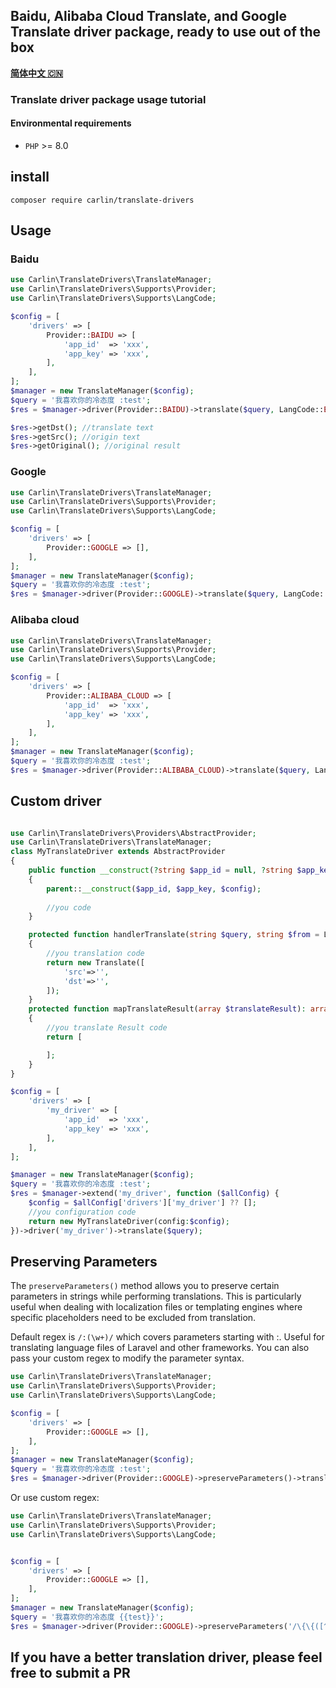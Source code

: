 ## Baidu, Alibaba Cloud Translate, and Google Translate driver package, ready to use out of the box

[**简体中文 🇨🇳**](README_cn.md)

### Translate driver package usage tutorial
#### Environmental requirements
- `PHP` >= 8.0

## install
```
composer require carlin/translate-drivers
```

## Usage
### Baidu

```php
use Carlin\TranslateDrivers\TranslateManager;
use Carlin\TranslateDrivers\Supports\Provider;
use Carlin\TranslateDrivers\Supports\LangCode;

$config = [
    'drivers' => [
        Provider::BAIDU => [
            'app_id'  => 'xxx',
            'app_key' => 'xxx',
        ],
    ],
];
$manager = new TranslateManager($config);
$query = '我喜欢你的冷态度 :test';
$res = $manager->driver(Provider::BAIDU)->translate($query, LangCode::EN);

$res->getDst(); //translate text
$res->getSrc(); //origin text
$res->getOriginal(); //original result
```


### Google

```php
use Carlin\TranslateDrivers\TranslateManager;
use Carlin\TranslateDrivers\Supports\Provider;
use Carlin\TranslateDrivers\Supports\LangCode;

$config = [
    'drivers' => [
        Provider::GOOGLE => [],
    ],
];
$manager = new TranslateManager($config);
$query = '我喜欢你的冷态度 :test';
$res = $manager->driver(Provider::GOOGLE)->translate($query, LangCode::EN);
```

### Alibaba cloud

```php
use Carlin\TranslateDrivers\TranslateManager;
use Carlin\TranslateDrivers\Supports\Provider;
use Carlin\TranslateDrivers\Supports\LangCode;

$config = [
    'drivers' => [
        Provider::ALIBABA_CLOUD => [
            'app_id'  => 'xxx',
            'app_key' => 'xxx',
        ],
    ],
];
$manager = new TranslateManager($config);
$query = '我喜欢你的冷态度 :test';
$res = $manager->driver(Provider::ALIBABA_CLOUD)->translate($query, LangCode::EN);
```

## Custom driver
```php

use Carlin\TranslateDrivers\Providers\AbstractProvider;
use Carlin\TranslateDrivers\TranslateManager;
class MyTranslateDriver extends AbstractProvider
{
    public function __construct(?string $app_id = null, ?string $app_key = null, array $config = [])
    {
        parent::__construct($app_id, $app_key, $config);
        
        //you code
    }

    protected function handlerTranslate(string $query, string $from = LangCode::Auto, string $to = LangCode::EN): Translate
    {
        //you translation code
        return new Translate([
            'src'=>'',
            'dst'=>'',
        ]);
    }
    protected function mapTranslateResult(array $translateResult): array
    {
        //you translate Result code
        return [

        ];
    }
}

$config = [
    'drivers' => [
        'my_driver' => [
            'app_id'  => 'xxx',
            'app_key' => 'xxx',
        ],
    ],
];

$manager = new TranslateManager($config);
$query = '我喜欢你的冷态度 :test';
$res = $manager->extend('my_driver', function ($allConfig) {
    $config = $allConfig['drivers']['my_driver'] ?? [];
    //you configuration code
    return new MyTranslateDriver(config:$config);
})->driver('my_driver')->translate($query);
```

## Preserving Parameters

The ```preserveParameters()``` method allows you to preserve certain parameters in strings while performing translations. This is particularly useful when dealing with localization files or templating engines where specific placeholders need to be excluded from translation.

Default regex is ```/:(\w+)/``` which covers parameters starting with :. Useful for translating language files of Laravel and other frameworks. You can also pass your custom regex to modify the parameter syntax.
```php
use Carlin\TranslateDrivers\TranslateManager;
use Carlin\TranslateDrivers\Supports\Provider;
use Carlin\TranslateDrivers\Supports\LangCode;

$config = [
    'drivers' => [
        Provider::GOOGLE => [],
    ],
];
$manager = new TranslateManager($config);
$query = '我喜欢你的冷态度 :test';
$res = $manager->driver(Provider::GOOGLE)->preserveParameters()->translate($query, LangCode::EN); //I like your cold attitude :test
```

Or use custom regex:

```php
use Carlin\TranslateDrivers\TranslateManager;
use Carlin\TranslateDrivers\Supports\Provider;
use Carlin\TranslateDrivers\Supports\LangCode;


$config = [
    'drivers' => [
        Provider::GOOGLE => [],
    ],
];
$manager = new TranslateManager($config);
$query = '我喜欢你的冷态度 {{test}}';
$res = $manager->driver(Provider::GOOGLE)->preserveParameters('/\{\{([^}]+)\}\}/')->translate($query, LangCode::EN); //I like your cold attitude :test
```

## If you have a better translation driver, please feel free to submit a PR

